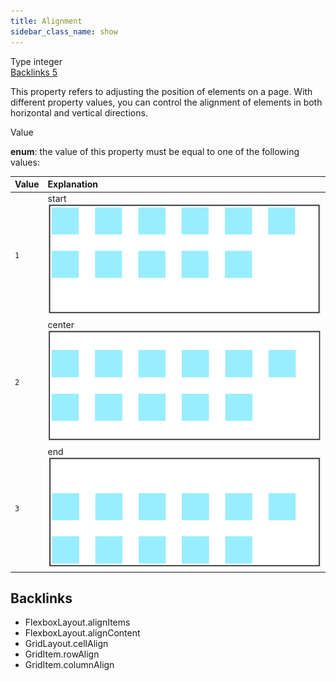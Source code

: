 ```yaml
---
title: Alignment
sidebar_class_name: show
---
```


<div className="section-badges">

<div className="badge type">
        <span className="label">Type</span>
        <span className="value">integer</span>
      </div>

<a href="#backlinks" className="badge backlinks">
          <span className="label">Backlinks</span>
          <span className="value">5</span>
        </a>

</div>

This property refers to adjusting the position of elements on a page. With different property values, you can control the alignment of elements in both horizontal and vertical directions.

<div className="property-item">

Value

<div className="value-description">

**enum**: the value of this property must be equal to one of the following values:

| Value | Explanation                                                                                                                                                                                                    |
| :---- | :------------------------------------------------------------------------------------------------------------------------------------------------------------------------------------------------------------- |
| `1`   | <div className="enum-description">start<div className="enum-images"><img src="https://raw.githubusercontent.com/verygoodgraphics/resource/main/img/layout/flexbox/alignment_start.png" alt="" /></div></div>   |
| `2`   | <div className="enum-description">center<div className="enum-images"><img src="https://raw.githubusercontent.com/verygoodgraphics/resource/main/img/layout/flexbox/alignment_center.png" alt="" /></div></div> |
| `3`   | <div className="enum-description">end<div className="enum-images"><img src="https://raw.githubusercontent.com/verygoodgraphics/resource/main/img/layout/flexbox/alignment_end.png" alt="" /></div></div>       |

</div>

</div>

<div id="backlinks" className="section-backlinks">

<div className="backlinks-title"><h2>Backlinks</h2></div>

<ul className="backlinks-list">

<li className="backlink">
      <Link to='/specs/layout/flexbox-layout#alignitems'>FlexboxLayout.alignItems</Link>
      </li>

<li className="backlink">
      <Link to='/specs/layout/flexbox-layout#aligncontent'>FlexboxLayout.alignContent</Link>
      </li>

<li className="backlink">
      <Link to='/specs/layout/grid-layout#cellalign'>GridLayout.cellAlign</Link>
      </li>

<li className="backlink">
      <Link to='/specs/layout/grid-item#rowalign'>GridItem.rowAlign</Link>
      </li>

<li className="backlink">
      <Link to='/specs/layout/grid-item#columnalign'>GridItem.columnAlign</Link>
      </li>

</ul>

</div>
